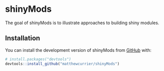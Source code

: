 
<!-- README.md is generated from README.Rmd. Please edit that file -->

# shinyMods

<!-- badges: start -->
<!-- badges: end -->

The goal of shinyMods is to illustrate approaches to building shiny
modules.

## Installation

You can install the development version of shinyMods from
[GitHub](https://github.com/) with:

``` r
# install.packages("devtools")
devtools::install_github("matthewcurrier/shinyMods")
```
